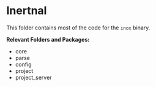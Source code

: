 # Inertnal

This folder contains most of the code for the `inox` binary.


**Relevant Folders and Packages:**
- core
- parse
- config
- project
- project_server